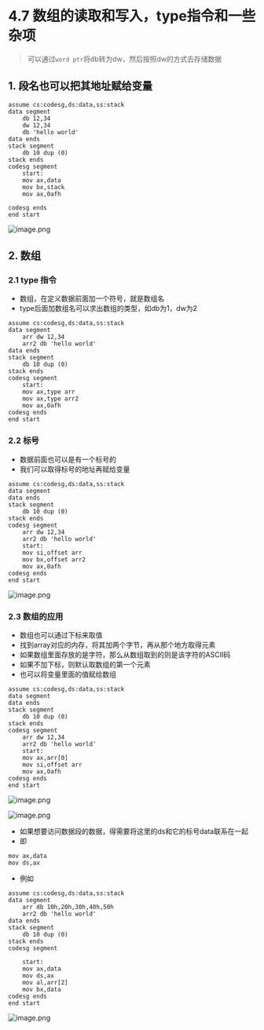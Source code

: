 # 4.7 数组的读取和写入，type指令和一些杂项

> 可以通过```word ptr```将db转为dw，然后按照dw的方式去存储数据

## 1. 段名也可以把其地址赋给变量

```
assume cs:codesg,ds:data,ss:stack
data segment
    db 12,34
    dw 12,34
    db 'hello world'
data ends
stack segment
    db 10 dup (0)
stack ends
codesg segment
    start:
    mov ax,data
    mov bx,stack
    mov ax,0afh
	
codesg ends
end start
```


![image.png](https://p3-juejin.byteimg.com/tos-cn-i-k3u1fbpfcp/47994b24d93248678c4dc79adb67450e~tplv-k3u1fbpfcp-jj-mark:0:0:0:0:q75.image#?w=995&h=409&s=63407&e=png&b=030303)

## 2. 数组

### 2.1 type 指令
- 数组，在定义数据前面加一个符号，就是数组名
- type后面加数组名可以求出数组的类型，如db为1，dw为2


```
assume cs:codesg,ds:data,ss:stack
data segment
	arr dw 12,34
	arr2 db 'hello world'
data ends
stack segment
	db 10 dup (0)
stack ends
codesg segment
    start:
    mov ax,type arr
	mov ax,type arr2
	mov ax,0afh
codesg ends
end start
```

### 2.2 标号
- 数据前面也可以是有一个标号的
- 我们可以取得标号的地址再赋给变量

```
assume cs:codesg,ds:data,ss:stack
data segment
data ends
stack segment
	db 10 dup (0)
stack ends
codesg segment
	arr dw 12,34
	arr2 db 'hello world'
    start:
    mov si,offset arr
	mov bx,offset arr2
	mov ax,0afh
codesg ends
end start
```

![image.png](https://p1-juejin.byteimg.com/tos-cn-i-k3u1fbpfcp/379c47d4d4e04d6da53ef3254614e2a4~tplv-k3u1fbpfcp-jj-mark:0:0:0:0:q75.image#?w=1024&h=411&s=63517&e=png&b=010101)

### 2.3 数组的应用
- 数组也可以通过下标来取值
- 找到array对应的内存，将其加两个字节，再从那个地方取得元素
- 如果数组里面存放的是字符，那么从数组取到的则是该字符的ASCII码
- 如果不加下标，则默认取数组的第一个元素
- 也可以将变量里面的值赋给数组

```
assume cs:codesg,ds:data,ss:stack
data segment
data ends
stack segment
	db 10 dup (0)
stack ends
codesg segment
	arr dw 12,34
	arr2 db 'hello world'
    start:
    mov ax,arr[0]
	mov si,offset arr
	mov ax,0afh
codesg ends
end start
```


![image.png](https://p6-juejin.byteimg.com/tos-cn-i-k3u1fbpfcp/daf41feed33a4cb0abb17d06f5d53219~tplv-k3u1fbpfcp-jj-mark:0:0:0:0:q75.image#?w=1020&h=288&s=46986&e=png&b=030303)


![image.png](https://p6-juejin.byteimg.com/tos-cn-i-k3u1fbpfcp/2e46788e2d204d649d6e00a249b7aea8~tplv-k3u1fbpfcp-jj-mark:0:0:0:0:q75.image#?w=1014&h=409&s=62501&e=png&b=010101)


- 如果想要访问数据段的数据，得需要将这里的ds和它的标号data联系在一起
- 即

```
mov ax,data
mov ds,ax
```
- 例如

```
assume cs:codesg,ds:data,ss:stack
data segment
	arr db 10h,20h,30h,40h,50h
	arr2 db 'hello world'
data ends
stack segment
	db 10 dup (0)
stack ends
codesg segment

    start:
    mov ax,data
	mov ds,ax
	mov al,arr[2]
	mov bx,data
codesg ends
end start
```


![image.png](https://p6-juejin.byteimg.com/tos-cn-i-k3u1fbpfcp/2471426337ae4df7bc2bc7fe75368a98~tplv-k3u1fbpfcp-jj-mark:0:0:0:0:q75.image#?w=1023&h=640&s=100810&e=png&b=030303)